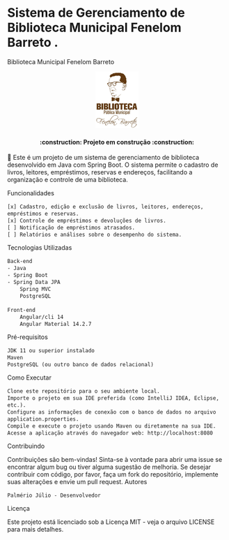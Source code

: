 # Sistema de Gerenciamento de Biblioteca Municipal Fenelom Barreto .

Biblioteca Municipal Fenelom Barreto
<div style="text-align: center;">
  <img src="/biblioteca-frontend/src/assets/logo_fenelon_barreto.png" alt="Logo do sistema" style="width: 100px;">
</div>

<h4 align="center"> 
    :construction:  Projeto em construção  :construction:
</h4>

<p>🚀 Este é um projeto de um sistema de gerenciamento de biblioteca desenvolvido em Java com Spring Boot. O sistema permite o cadastro de livros, leitores, empréstimos, reservas e endereços, facilitando a organização e controle de uma biblioteca.</p>

Funcionalidades

    [x] Cadastro, edição e exclusão de livros, leitores, endereços, empréstimos e reservas.
    [x] Controle de empréstimos e devoluções de livros.
    [ ] Notificação de empréstimos atrasados.
    [ ] Relatórios e análises sobre o desempenho do sistema.

Tecnologias Utilizadas

    Back-end
    - Java
    - Spring Boot
    - Spring Data JPA
        Spring MVC
        PostgreSQL
    
    Front-end
        Angular/cli 14
        Angular Material 14.2.7
        
Pré-requisitos

    JDK 11 ou superior instalado
    Maven
    PostgreSQL (ou outro banco de dados relacional)

Como Executar

    Clone este repositório para o seu ambiente local.
    Importe o projeto em sua IDE preferida (como IntelliJ IDEA, Eclipse, etc.).
    Configure as informações de conexão com o banco de dados no arquivo application.properties.
    Compile e execute o projeto usando Maven ou diretamente na sua IDE.
    Acesse a aplicação através do navegador web: http://localhost:8080

Contribuindo

Contribuições são bem-vindas! Sinta-se à vontade para abrir uma issue se encontrar algum bug ou tiver alguma sugestão de melhoria. Se desejar contribuir com código, por favor, faça um fork do repositório, implemente suas alterações e envie um pull request.
Autores

    Palmério Júlio - Desenvolvedor

Licença

Este projeto está licenciado sob a Licença MIT - veja o arquivo LICENSE para mais detalhes.
